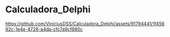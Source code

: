 # Calculadora_Delphi


https://github.com/ViniciusDSS/Calculadora_Delphi/assets/91794441/1f45692c-1e4e-4726-a4da-cfc7a9cf880c
